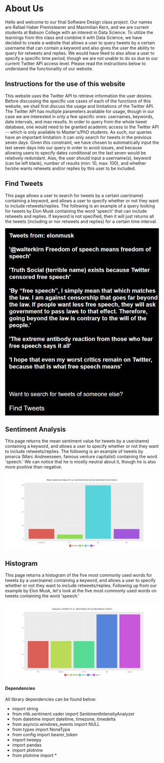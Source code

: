 # About Us

Hello and welcome to our final Software Design class project. Our names are Rafael Haber Premisleaner and Maximilian Kern, and we are current students at Babson College with an interest in Data Science. To utilize the learnings from this class and combine it with Data Science, we have decided to create a website that allows a user to query tweets by a certain username that can contain a keyword and also gives the user the ability to query for retweets and replies. We would have liked to also allow a user to specify a specific time period, though we are not unable to do so due to our current Twitter API access level. Please read the instructions below to understand the functionality of our website.

## Instructions for the use of this website

This website uses the Twitter API to retrieve information the user desires. Before discussing the specific use cases of each of the functions of this website, we shall first discuss the usage and limitations of the Twitter API. The Twitter API has multiple parameters available for usage, though in our case we are interested in only a few specific ones: usernames, keywords, date intervals, and max results. In order to query from the whole tweet database, one would need to be granted academic access to the Twitter API -- which is only available to Master's/PhD students. As such, our queries have an important limitation: it can only search for tweets in the previous seven days. Given this constraint, we have chosen to automatically input the last seven days into our query in order to avoid issues, and because allowing users to specify dates conditional on the last seven would be relatively redundant. Alas, the user should input a username(s), keyword (can be left blank), number of results (min: 10, max: 100), and whether he/she wants retweets and/or replies by this user to be included. 

## Find Tweets

This page allows a user to search for tweets by a certain user(name) containing a keyword, and allows a user to specify whether or not they want to include retweets/replies. The following is an example of a query looking for tweets by Elon Musk containing the word 'speech' that can include retweets and replies. If keyword is not specified, then it will just returns all the tweets (including or nor retweets and replies) for a certain time interval.

![tweets](images/tweet_list.jpeg.png)

## Sentiment Analysis

This page returns the mean sentiment value for tweets by a user(name) containing a keyword, and allows a user to specify whether or not they want to include retweets/replies. The following is an example of tweets by pmarca (Marc Andreesseen, famous venture capitalist) containing the word 'speech.' We can notice that he is mostly neutral about it, though he is also more positive than negative.

![sentiment](images/Pmarca_tweets.png)

## Histogram

This page returns a histogram of the five most commonly used words for tweets by a user(name) containing a keyword, and allows a user to specify whether or not they want to include retweets/replies. Following up from our example by Elon Musk, let's look at the five most commonly used words on tweets containing the word 'speech.'

![histogram](images/elon.png)

#### Dependencies
All library dependencies can be found below:
- import string
- from nltk.sentiment.vader import SentimentIntensityAnalyzer
- from datetime import datetime, timezone, timedelta
- from asyncio.windows_events import NULL
- from types import NoneType
- from config import bearer_token
- import tweepy
- import pandas
- import plotnine
- from plotnine import *
